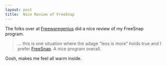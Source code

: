 ```yaml
---
layout: post
title:  Nice Review of FreeSnap
---
```

The folks over at [Freewaregenius](http://www.freewaregenius.com/2008/05/21/freesnap-maximize-window-edges-individually/) did a nice review of my FreeSnap program. 

> ... this is one situation where the adage "less is more" holds true and I prefer [FreeSnap](/freesnap). A nice program overall.

Gosh, makes me feel all warm inside.
